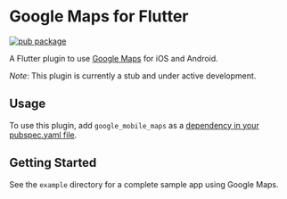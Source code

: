 # Google Maps for Flutter

[![pub package](https://img.shields.io/pub/v/google_mobile_maps.svg)](https://pub.dartlang.org/packages/google_mobile_maps)

A Flutter plugin to use [Google Maps](https://developers.google.com/maps/) for iOS and Android.

*Note*: This plugin is currently a stub and under active development.

## Usage

To use this plugin, add `google_mobile_maps` as a [dependency in your pubspec.yaml file](https://flutter.io/platform-plugins/).

## Getting Started

See the `example` directory for a complete sample app using Google Maps.
